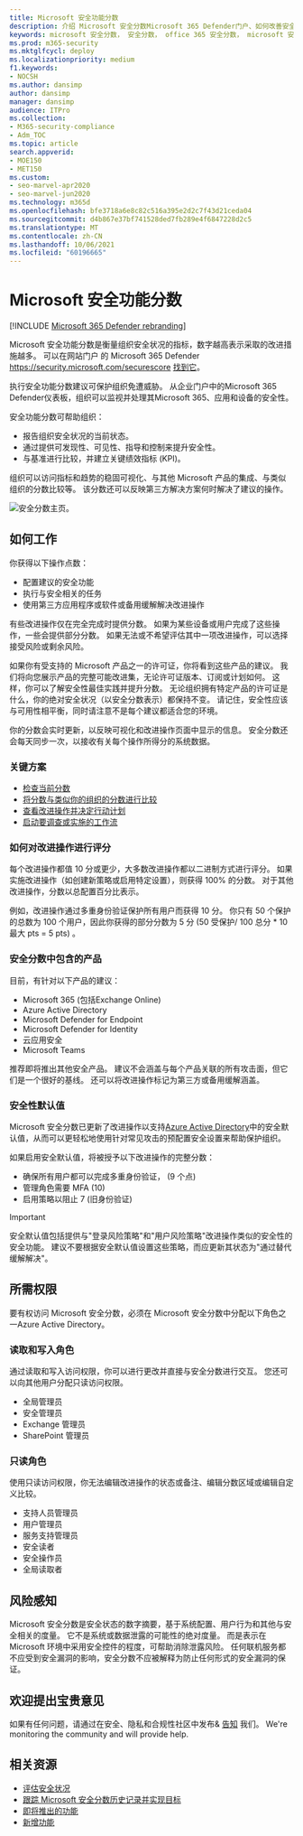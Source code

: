 ```yaml
---
title: Microsoft 安全功能分数
description: 介绍 Microsoft 安全分数Microsoft 365 Defender门户、如何改善安全状态以及安全管理员期望的内容。
keywords: microsoft 安全分数， 安全分数， office 365 安全分数， microsoft 安全分数， Microsoft 365 Defender门户， 改进操作
ms.prod: m365-security
ms.mktglfcycl: deploy
ms.localizationpriority: medium
f1.keywords:
- NOCSH
ms.author: dansimp
author: dansimp
manager: dansimp
audience: ITPro
ms.collection:
- M365-security-compliance
- Adm_TOC
ms.topic: article
search.appverid:
- MOE150
- MET150
ms.custom:
- seo-marvel-apr2020
- seo-marvel-jun2020
ms.technology: m365d
ms.openlocfilehash: bfe3718a6e8c82c516a395e2d2c7f43d21ceda04
ms.sourcegitcommit: d4b867e37bf741528ded7fb289e4f6847228d2c5
ms.translationtype: MT
ms.contentlocale: zh-CN
ms.lasthandoff: 10/06/2021
ms.locfileid: "60196665"
---
```

# <a name="microsoft-secure-score"></a>Microsoft 安全功能分数

[!INCLUDE [Microsoft 365 Defender rebranding](../includes/microsoft-defender.md)]

Microsoft 安全功能分数是衡量组织安全状况的指标，数字越高表示采取的改进措施越多。 可以在网站门户 的 Microsoft 365 Defender https://security.microsoft.com/securescore [找到它](overview-security-center.md)。

执行安全功能分数建议可保护组织免遭威胁。 从企业门户中的Microsoft 365 Defender仪表板，组织可以监视并处理其Microsoft 365、应用和设备的安全性。

安全功能分数可帮助组织：  

* 报告组织安全状况的当前状态。
* 通过提供可发现性、可见性、指导和控制来提升安全性。  
* 与基准进行比较，并建立关键绩效指标 (KPI)。

组织可以访问指标和趋势的稳固可视化、与其他 Microsoft 产品的集成、与类似组织的分数比较等。 该分数还可以反映第三方解决方案何时解决了建议的操作。

![安全分数主页。](../../media/secure-score/secure-score-home-page.png)

## <a name="how-it-works"></a>如何工作

你获得以下操作点数：

- 配置建议的安全功能
- 执行与安全相关的任务
- 使用第三方应用程序或软件或备用缓解解决改进操作

有些改进操作仅在完全完成时提供分数。 如果为某些设备或用户完成了这些操作，一些会提供部分分数。 如果无法或不希望评估其中一项改进操作，可以选择接受风险或剩余风险。

如果你有受支持的 Microsoft 产品之一的许可证，你将看到这些产品的建议。 我们将向您展示产品的完整可能改进集，无论许可证版本、订阅或计划如何。 这样，你可以了解安全性最佳实践并提升分数。 无论组织拥有特定产品的许可证是什么，你的绝对安全状况（以安全分数表示）都保持不变。 请记住，安全性应该与可用性相平衡，同时请注意不是每个建议都适合您的环境。

你的分数会实时更新，以反映可视化和改进操作页面中显示的信息。 安全分数还会每天同步一次，以接收有关每个操作所得分的系统数据。

### <a name="key-scenarios"></a>关键方案

- [检查当前分数](microsoft-secure-score-improvement-actions.md#check-your-current-score)
- [将分数与类似你的组织的分数进行比较](microsoft-secure-score-history-metrics-trends.md#compare-your-score-to-organizations-like-yours)
- [查看改进操作并决定行动计划](microsoft-secure-score-improvement-actions.md#take-action-to-improve-your-score)
- [启动要调查或实施的工作流](microsoft-secure-score-improvement-actions.md#view-improvement-action-details)

### <a name="how-improvement-actions-are-scored"></a>如何对改进操作进行评分

每个改进操作都值 10 分或更少，大多数改进操作都以二进制方式进行评分。 如果实施改进操作（如创建新策略或启用特定设置），则获得 100% 的分数。 对于其他改进操作，分数以总配置百分比表示。

例如，改进操作通过多重身份验证保护所有用户而获得 10 分。 你只有 50 个保护的总数为 100 个用户，因此你获得的部分分数为 5 分 (50 受保护/ 100 总分 * 10 最大 pts = 5 pts) 。

### <a name="products-included-in-secure-score"></a>安全分数中包含的产品

目前，有针对以下产品的建议：

- Microsoft 365 (包括Exchange Online) 
- Azure Active Directory
- Microsoft Defender for Endpoint
- Microsoft Defender for Identity
- 云应用安全
- Microsoft Teams

推荐即将推出其他安全产品。 建议不会涵盖与每个产品关联的所有攻击面，但它们是一个很好的基线。 还可以将改进操作标记为第三方或备用缓解涵盖。

### <a name="security-defaults"></a>安全性默认值

Microsoft 安全分数已更新了改进操作以支持[Azure Active Directory](/azure/active-directory/fundamentals/concept-fundamentals-security-defaults)中的安全默认值，从而可以更轻松地使用针对常见攻击的预配置安全设置来帮助保护组织。

如果启用安全默认值，将被授予以下改进操作的完整分数：

- 确保所有用户都可以完成多重身份验证， (9 个点) 
- 管理角色需要 MFA (10) 
- 启用策略以阻止 7 (旧身份验证) 

>[!IMPORTANT]
>安全默认值包括提供与"登录风险策略"和"用户风险策略"改进操作类似的安全性的安全功能。 建议不要根据安全默认值设置这些策略，而应更新其状态为"通过替代缓解解决"。

## <a name="required-permissions"></a>所需权限

要有权访问 Microsoft 安全分数，必须在 Microsoft 安全分数中分配以下角色之一Azure Active Directory。

### <a name="read-and-write-roles"></a>读取和写入角色

通过读取和写入访问权限，你可以进行更改并直接与安全分数进行交互。 您还可以向其他用户分配只读访问权限。

* 全局管理员
* 安全管理员
* Exchange 管理员
* SharePoint 管理员

### <a name="read-only-roles"></a>只读角色

使用只读访问权限，你无法编辑改进操作的状态或备注、编辑分数区域或编辑自定义比较。

* 支持人员管理员
* 用户管理员
* 服务支持管理员
* 安全读者
* 安全操作员
* 全局读取者

## <a name="risk-awareness"></a>风险感知

Microsoft 安全分数是安全状态的数字摘要，基于系统配置、用户行为和其他与安全相关的度量。 它不是系统或数据泄露的可能性的绝对度量。 而是表示在 Microsoft 环境中采用安全控件的程度，可帮助消除泄露风险。 任何联机服务都不应受到安全漏洞的影响，安全分数不应被解释为防止任何形式的安全漏洞的保证。

## <a name="we-want-to-hear-from-you"></a>欢迎提出宝贵意见

如果有任何问题，请通过在安全、隐私和合规性社区中发布& [告知](https://techcommunity.microsoft.com/t5/Security-Privacy-Compliance/bd-p/security_privacy) 我们。 We're monitoring the community and will provide help.

## <a name="related-resources"></a>相关资源

- [评估安全状况](microsoft-secure-score-improvement-actions.md)
- [跟踪 Microsoft 安全分数历史记录并实现目标](microsoft-secure-score-history-metrics-trends.md)
- [即将推出的功能](microsoft-secure-score-whats-coming.md)
- [新增功能](microsoft-secure-score-whats-new.md)

